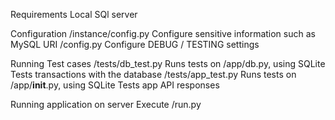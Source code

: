 Requirements
	Local SQl server

Configuration
	/instance/config.py
		Configure sensitive information such as MySQL URI
	/config.py
		Configure DEBUG / TESTING settings

Running Test cases
	/tests/db_test.py
		Runs tests on /app/db.py, using SQLite
		Tests transactions with the database
	/tests/app_test.py
		Runs tests on /app/__init__.py, using SQLite
		Tests app API responses

Running application on server
	Execute /run.py